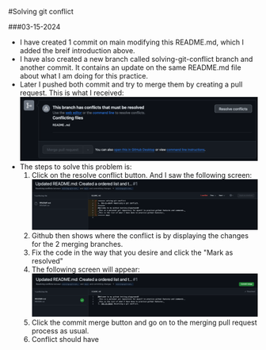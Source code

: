 #Solving git conflict

###03-15-2024

- I have created 1 commit on main modifying this README.md, which I added the breif introduction above.
- I have also created a new branch called solving-git-conflict branch and another commit. It contains an update on the same README.md file about what I am doing for this practice.
- Later I pushed both commit and try to merge them by creating a pull request. This is what I received:
![git-conflict-detected-image](./images/conflict1.png)
- The steps to solve this problem is:
  1. Click on the resolve conflict button. And I saw the following screen:
  ![solving-git-conflict](./images/conflict2.png)
  2. Github then shows where the conflict is by displaying the changes for the 2 merging branches.
  3. Fix the code in the way that you desire and click the "Mark as resolved"
  4. The following screen will appear:
  ![solved-git-conflict](./images/conflict3.png)
  5. Click the commit merge button and go on to the merging pull request process as usual.
  6. Conflict should have
